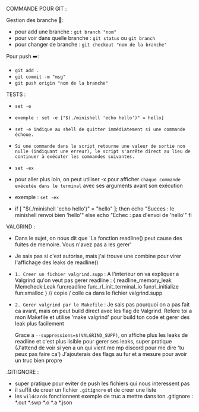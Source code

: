 COMMANDE POUR GIT : 

Gestion des branche 🌲:
- pour add une branche : `git branch "nom"`
- pour voir dans quelle branche : `git status` ou `git branch`
- pour changer de branche : `git checkout "nom de la branche"`

Pour push ➡️:
- `git add .`
- `git commit -m "msg"`
- `git push origin "nom de la branche"`

TESTS :

- `set -e`
- `exemple : set -e ["$(./minishell 'echo hello')" = hello]`
- `set -e indique au shell de quitter immédiatement si une commande échoue.`
- `Si une commande dans le script retourne une valeur de sortie non nulle (indiquant une erreur), le script s'arrête direct au lieu de continuer à exécuter les commandes suivantes.`

- `set -ex`
- pour aller plus loin, on peut utiliser -x pour afficher `chaque commande exécutée dans le terminal` avec ses arguments avant son exécution
- exemple : `set -ex`

- if [ "$(./minishell 'echo hello')" = "hello" ]; then
    echo "Succes : le minishell renvoi bien 'hello'"
else
    echo "Echec : pas d'envoi de 'hello'"
fi

VALGRIND :

- Dans le sujet, on nous dit que `La fonction readline() peut cause des fuites de memoire. Vous n'avez pas a les gerer'
- Je sais pas si c'est autorise, mais j'ai trouve une combine pour virer l'affichage des leaks de readline()

- `1. Creer un fichier valgrind.supp` : 
	A l'interieur on va expliquer a Valgrind qu'on veut pas gerer readline :
	{
   		readline_memory_leak
   		Memcheck:Leak
   		fun:readline
   		fun:_rl_init_terminal_io
   		fun:rl_initialize
   		fun:xmalloc
	} // copie / colle ca dans le fichier valgrind.supp 

- `2. Gerer valgrind par le Makefile` :
	Je sais pas pourquoi on a pas fait ca avant, mais on peut build direct avec les
	flag de Valgrind. Refere toi a mon Makefile et utilise 'make valgrind' pour build ton code
	et gerer des leak plus facilement
	
	Grace a `--suppressions=$(VALGRIND_SUPP)`, on affiche plus les leaks de readline et c'est plus lisible
	pour gerer ses leaks, super pratique 
	(J'attend de voir si yen a un qui vient me mp discord pour me dire 'tu peux pas faire ca')
	J'ajouterais des flags au fur et a mesure pour avoir un truc bien propre

.GITIGNORE :

- super pratique pour eviter de push les fichiers qui nous interessent pas
- il suffit de creer un fichier `.gitignore` et de creer une liste
- les `wildcards` fonctionnent 
exemple de truc a mettre dans ton .gitignore :
*.out
*.swp
*.o
*.a
*.json

